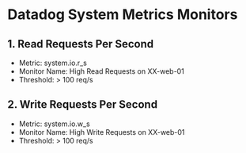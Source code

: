 # Datadog System Metrics Monitors

## 1. Read Requests Per Second
- Metric: system.io.r_s
- Monitor Name: High Read Requests on XX-web-01
- Threshold: > 100 req/s

## 2. Write Requests Per Second
- Metric: system.io.w_s
- Monitor Name: High Write Requests on XX-web-01
- Threshold: > 100 req/s

